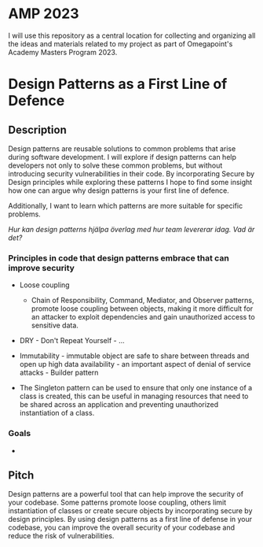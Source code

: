 # AMP 2023

I will use this repository as a central location for collecting and organizing all the ideas and materials related to my project as part of Omegapoint's Academy Masters Program 2023.

# Design Patterns as a First Line of Defence

## Description

Design patterns are reusable solutions to common problems that arise during software development. 
I will explore if design patterns can help developers not only to solve these common problems, but without introducing security vulnerabilities in their code. 
By incorporating Secure by Design principles while exploring these patterns I hope to find some insight how one can argue why design patterns is your first line of defence. 

Additionally, I want to learn which patterns are more suitable for specific problems.

_Hur kan design patterns hjälpa överlag med hur team levererar idag. Vad är det?_ 

### Principles in code that design patterns embrace that can improve security

- Loose coupling 
    - Chain of Responsibility, Command, Mediator, and Observer patterns, promote loose coupling between objects, making it more difficult for an attacker to exploit dependencies and gain unauthorized access to sensitive data.
- DRY - Don't Repeat Yourself - ...
- Immutability - immutable object are safe to share between threads and open up high data availability - an important aspect of denial of service attacks - Builder pattern

- The Singleton pattern can be used to ensure that only one instance of a class is created, this can be useful in managing resources that need to be shared across an application and preventing unauthorized instantiation of a class.

### Goals

- 


## Pitch

Design patterns are a powerful tool that can help improve the security of your codebase. Some patterns promote loose coupling, others limit instantiation of classes or create secure objects by incorporating secure by design principles. By using design patterns as a first line of defense in your codebase, you can improve the overall security of your codebase and reduce the risk of vulnerabilities.